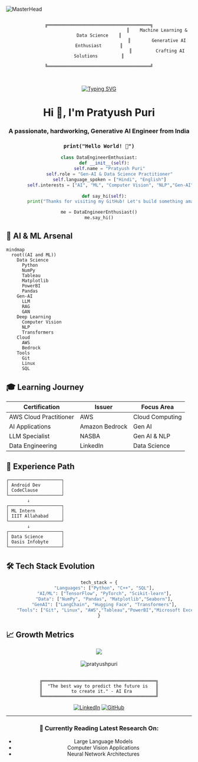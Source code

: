 ![MasterHead](https://repository-images.githubusercontent.com/588181932/e36ec678-7984-4cdd-8e4c-a3932772ff8e)

<div align="center">
  
```ascii
                                            ╔═══════════════════════════════════════╗
                                            ║    Machine Learning & Data Science    ║
                                            ║        Generative AI Enthusiast       ║
                                            ║         Crafting AI Solutions         ║
                                            ╚═══════════════════════════════════════╝
```
<br>

  [![Typing SVG](https://readme-typing-svg.herokuapp.com?font=Fira+Code&size=32&pause=1500&color=00C2FF&center=true&vCenter=true&width=500&lines=Generative+AI+Developer;AI+%26+ML+Explorer;Data+Science+Enthusiast;Always+Learning)](https://git.io/typing-svg) 



</div>

<h1 align="center">Hi 👋, I'm Pratyush Puri</h1>
<h3 align="center">A passionate, hardworking, Generative AI Engineer from India</h3>

<div align="center">
  
### `print("Hello World! 👋")`
```python
class DataEngineerEmthusiast:
    def __init__(self):
        self.name = "Pratyush Puri"
        self.role = "Gen-AI & Data Science Practitioner"
        self.language_spoken = ["Hindi", "English"]
        self.interests = ["AI", "ML", "Computer Vision", "NLP","Gen-AI","LLM"]
    
    def say_hi(self):
        print("Thanks for visiting my GitHub! Let's build something amazing together!")

me = DataEngineerEnthusiast()
me.say_hi()
```
</div>

## 🤖 AI & ML Arsenal

```mermaid
mindmap
  root((AI and ML))
    Data Science
      Python
      NumPy
      Tableau
      Matplotlib
      PowerBI
      Pandas
    Gen-AI
      LLM
      RAG
      GAN
    Deep Learning
      Computer Vision
      NLP
      Transformers
    Cloud
      AWS
      Bedrock
    Tools
      Git
      Linux
      SQL
```

<!--<img align="right" alt="Coding" width="400" src="https://camo.githubusercontent.com/5ddf73ad3a205111cf8c686f687fc216c2946a75005718c8da5b837ad9de78c9/68747470733a2f2f7468756d62732e6766796361742e636f6d2f4576696c4e657874446576696c666973682d736d616c6c2e676966">-->

## 🎓 Learning Journey

<div align="center">

| Certification | Issuer | Focus Area |
|--------------|---------|------------|
| AWS Cloud Practitioner | AWS | Cloud Computing |
| AI Applications | Amazon Bedrock | Gen AI |
| LLM Specialist | NASBA | Gen AI & NLP |
| Data Engineering | LinkedIn | Data Science |

</div>


<!--- 🌱 I’m currently learning **LLM, Generative AI, Computer Vision**

- 👨‍💻 All of my projects are available at [https://www.linkedin.com/in/pratyush-puri/](https://www.linkedin.com/in/pratyush-puri/)

- 💬 Ask me about **Unreal Engine 5, Android, Machine Learning, Power BI, SQL**

- 📫 How to reach me **pratyushpuri17@gmail.com**-->


## 💼 Experience Path
```
┌────────────────────┐
│ Android Dev        │
│ CodeClause         │
└────────────────────┘
        ↓
┌────────────────────┐
│ ML Intern          │
│ IIIT Allahabad     │
└────────────────────┘
        ↓
┌────────────────────┐
│ Data Science       │
│ Oasis Infobyte     │
└────────────────────┘

```
## 🛠 Tech Stack Evolution

<div align="center">

```python
tech_stack = {
    "Languages": ["Python", "C++", "SQL"],
    "AI/ML": ["TensorFlow", "PyTorch", "Scikit-learn"],
    "Data": ["NumPy", "Pandas", "Matplotlib","Seaborn"],
    "GenAI": ["LangChain", "Hugging Face", "Transformers"],
    "Tools": ["Git", "Linux", "AWS","Tableau","PowerBI","Microsoft Excel","Microsoft Access"]
}
```

</div>

## 📈 Growth Metrics

<div align="center">
  <img src="https://github-readme-stats.vercel.app/api?username=pratyushpuri&show_icons=true&theme=radical" />
</div> <br>
<div align="center">
  <center></center><img align="center" src="https://github-readme-stats.vercel.app/api/top-langs?username=pratyushpuri&show_icons=true&locale=en&layout=compact&theme=radical" alt="pratyushpuri" /></center>
</div>
<br>

<div align="center">

```ascii
╔═══════════════════════════════════════════╗
║  "The best way to predict the future is   ║
║           to create it." - AI Era         ║
╚═══════════════════════════════════════════╝
```

[![LinkedIn](https://img.shields.io/badge/LinkedIn-Connect-blue?style=for-the-badge&logo=linkedin)](YOUR_LINKEDIN)
[![GitHub](https://img.shields.io/badge/GitHub-Follow-black?style=for-the-badge&logo=github)](YOUR_GITHUB)

</div>

---
<div align="center">
  
### 🎯 Currently Reading Latest Research On:
- Large Language Models
- Computer Vision Applications
- Neural Network Architectures

</div>



